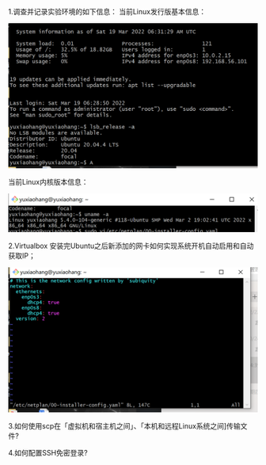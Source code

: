 1.调查并记录实验环境的如下信息：
当前Linux发行版基本信息：

![1.1.](./img/作业1.1.png)

当前Linux内核版本信息：

![1.1.](./img/作业1.2.png)

2.Virtualbox 安装完Ubuntu之后新添加的网卡如何实现系统开机自动启用和自动获取IP；

![1.1.](./img/作业1.3.png)

3.如何使用scp在「虚拟机和宿主机之间」、「本机和远程Linux系统之间]传输文件?

4.如何配置SSH免密登录?